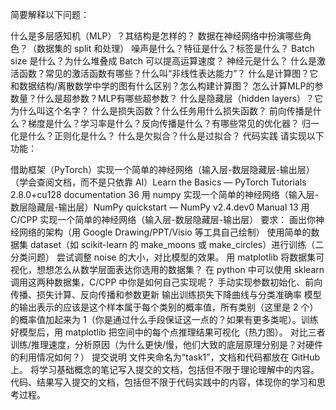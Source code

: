 简要解释以下问题：

什么是多层感知机（MLP）？其结构是怎样的？
数据在神经网络中扮演哪些角色？（数据集的 split 和处理）
噪声是什么？特征是什么？标签是什么？
Batch size 是什么？为什么堆叠成 Batch 可以提高运算速度？
神经元是什么？
什么是激活函数？常见的激活函数有哪些？什么叫“非线性表达能力”？
什么是计算图？它和数据结构/离散数学中学的图有什么区别？怎么构建计算图？
怎么计算MLP的参数量？什么是超参数？MLP有哪些超参数？
什么是隐藏层（hidden layers）？它为什么叫这个名字？
什么是损失函数？什么任务用什么损失函数？
前向传播是什么？梯度是什么？学习率是什么？反向传播是什么？有哪些常见的优化器？
归一化是什么？正则化是什么？
什么是欠拟合？什么是过拟合？
代码实践
请实现以下功能：

借助框架（PyTorch）实现一个简单的神经网络（输入层-数层隐藏层-输出层）（学会查阅文档，而不是只依靠 AI）Learn the Basics — PyTorch Tutorials 2.8.0+cu128 documentation 36
用 numpy 实现一个简单的神经网络（输入层-数层隐藏层-输出层）NumPy quickstart — NumPy v2.4.dev0 Manual 13
用 C/CPP 实现一个简单的神经网络（输入层-数层隐藏层-输出层）
要求：
画出你神经网络的架构（用 Google Drawing/PPT/Visio 等工具自己绘制）
使用简单的数据集 dataset（如 scikit-learn 的 make_moons 或 make_circles）进行训练（二分类问题）
尝试调整 noise 的大小，对比模型的效果。
用 matplotlib 将数据集可视化，想想怎么从数学层面表达你选用的数据集？
在 python 中可以使用 sklearn 调用这两种数据集，C/CPP 中你是如何自己实现呢？
手动实现参数初始化、前向传播、损失计算、反向传播和参数更新
输出训练损失下降曲线与分类准确率
模型的输出表示的应该是这个样本属于每个类别的概率值，所有类别（这里是 2 个）的概率值加起来为 1（你是通过什么手段保证这一点的？如果有更多类呢）。训练好模型后，用 matplotlib 把空间中的每个点推理结果可视化（热力图）。
对比三者训练/推理速度，分析原因（为什么更快/慢，他们大致的底层原理分别是？对硬件的利用情况如何？）
提交说明
文件夹命名为“task1”，文档和代码都放在 GitHub 上。
将学习基础概念的笔记写入提交的文档，包括但不限于理论理解中的内容。
代码、结果写入提交的文档，包括但不限于代码实践中的内容，体现你的学习和思考过程。



